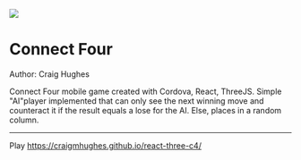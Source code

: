 ![](https://craigmhughes.github.io/react-three-c4/favicon.ico)
# Connect Four
Author: Craig Hughes

Connect Four mobile game created with Cordova, React, ThreeJS. Simple "AI"player implemented that can only see the next winning move and counteract it if the result equals a lose for the AI. Else, places in a random column.


---
Play
https://craigmhughes.github.io/react-three-c4/
